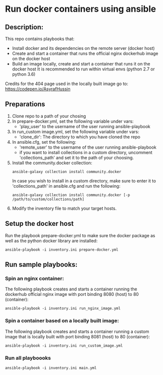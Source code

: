 # Run docker containers using ansible

## Description:
This repo contains playbooks that:
- Install docker and its dependencies on the remote server (docker host)
- Create and start a container that runs the official nginx dockerhub image on the docker host
- Build an image locally, create and start a container that runs it on the docker host
It is recommended to run within virtual envs (python 2.7 or python 3.6)

Credits for the 404 page used in the locally built image go to: https://codepen.io/AsyrafHussin
## Preparations
1. Clone repo to a path of your chosing
2. In prepare-docker.yml, set the following variable under vars:
    - 'play_user' to the username of the user running ansible-playbook
3. In run_custom image.yml, set the following variable under vars:
    - 'clone_dir': The directory to which you have cloned the repo
4. In ansible.cfg, set the following:
    - 'remote_user' to the username of the user running ansible-playbook
    - if you want to install collections in a custom directory, uncomment 'collections_path' and set it to the path of your choosing.
5. Install the community.docker collection:
    ```
    ansible-galaxy collection install community.docker
    ```
    In case you wish to install in a custom directory, make sure to enter it to 'collections_path' in ansible.cfg and run the following:
    ```
    ansible-galaxy collection install community.docker [-p /path/to/custom/collections/path]
    ```
6. Modify the inventory file to match your target hosts.

## Setup the docker host
Run the playbook prepare-docker.yml to make sure the docker package as well as the python docker library are installed:
```
ansible-playbook -i inventory.ini prepare-docker.yml
```

## Run sample playbooks:
### Spin an nginx container:
The following playbook creates and starts a container running the dockerhub official nginx image with port binding 8080 (host) to 80 (container):
```
ansible-playbook -i inventory.ini run_nginx_image.yml
```
### Spin a container based on a locally built image:
The following playbook creates and starts a container running a custom image that is locally built with port binding 8081 (host) to 80 (container):
```
ansible-playbook -i inventory.ini run_custom_image.yml
```
### Run all playboooks
```
ansible-playbook -i inventory.ini main.yml
```